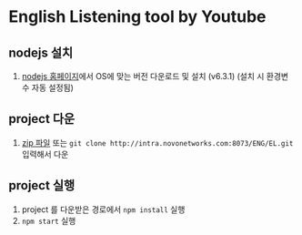 # English Listening tool by Youtube
## nodejs 설치
1. [nodejs 홈페이지](https://nodejs.org/)에서 OS에 맞는 버전 다운로드 및 설치 (v6.3.1)
  (설치 시 환경변수 자동 설정됨)

## project 다운
1. [zip 파일](http://intra.novonetworks.com:8073/ENG/EL/repository/archive.zip?ref=master) 또는 `git clone http://intra.novonetworks.com:8073/ENG/EL.git` 입력해서 다운

## project 실행
1. project 를 다운받은 경로에서 `npm install` 실행
2. `npm start` 실행
